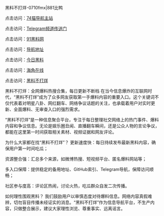 黑料不打烊-0710fmx|881比鸭

点击访问：<a href="https://74mao.com/">74猫导航主站</a>

点击访问：<a href="https://74mao.com/">Telegram频道传送门</a>

点击访问：<a href="https://heiliao3gvg9x.pages.dev">91黑料网</a>

点击访问：<a href="https://heiliaoxfe5rb.pages.dev">导航地址</a>

点击访问：<a href="https://heiliaoubleqx.pages.dev">今日黑料</a>

点击访问：<a href="https://heiliao5s28gk.pages.dev ">海角在线</a>

点击访问：<a href="https://heiliaoxrq8i9.pages.dev">黑料不打烊</a>


黑料不打烊：全网爆料热搜合集，每日更新不断档
在当今信息爆炸的互联网时代，“黑料不打烊”成为了众多网友获取第一手爆料内容的重要入口。这个关键词不仅代表着对明星八卦、网红翻车、网络争议话题的关注，也承载着用户对实时更新、全面爆料、无审查入口的强烈需求。

“黑料不打烊”是一种信息聚合平台，专注于每日整理社交网络上的热门事件、爆料内容和争议信息。无论是娱乐圈丑闻、直播翻车瞬间，还是公众人物的言论争议，都能在这里第一时间获取相关素材、视频证据和网友评论。

为什么大家都在找“黑料不打烊”？
更新速度快：每日持续发布最新黑料内容，确保用户第一时间吃瓜；

资源整合强：汇总多个来源，如微博热搜、短视频平台、匿名爆料网站等；

多入口保障：提供稳定的备用地址、GitHub索引、Telegram导航，保障访问顺畅；

社区参与度高：评论区热闹，讨论火热，吃瓜群众自发二次传播。

如何理性围观黑料？
我们鼓励用户以审慎态度对待爆料信息。网络内容真假难辨，切勿盲目传播未经证实的消息。“黑料不打烊”作为信息导航平台，不生产内容，只做整合展示，建议大家理性浏览、尊重事实、远离谣言。


<span style="display:none;">[Canonical link](https://github.com/CGV0710/CGV0710-13)</span>
